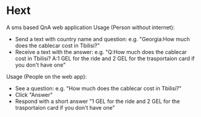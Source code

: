 # Hext
A sms based QnA web application
Usage (Person without internet):
* Send a text with country name and question: e.g. "Georgia:How much does the cablecar cost in Tbilisi?"
* Receive a text with the answer: e.g. "Q:How much does the cablecar cost in Tbilisi? A:1 GEL for the ride and 2 GEL for the trasportaion card if you don't have one"

Usage (People on the web app):
* See a question: e.g. "How much does the cablecar cost in Tbilisi?"
* Click "Answer"
* Respond with a short answer "1 GEL for the ride and 2 GEL for the trasportaion card if you don't have one"

